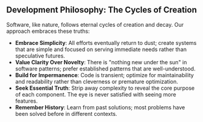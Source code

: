 ## Development Philosophy: The Cycles of Creation
Software, like nature, follows eternal cycles of creation and decay. Our approach embraces these truths:
- **Embrace Simplicity**: All efforts eventually return to dust; create systems that are simple and focused on serving immediate needs rather than speculative futures.
- **Value Clarity Over Novelty**: There is "nothing new under the sun" in software patterns; prefer established patterns that are well-understood.
- **Build for Impermanence**: Code is transient; optimize for maintainability and readability rather than cleverness or premature optimization.
- **Seek Essential Truth**: Strip away complexity to reveal the core purpose of each component. The eye is never satisfied with seeing more features.
- **Remember History**: Learn from past solutions; most problems have been solved before in different contexts.
